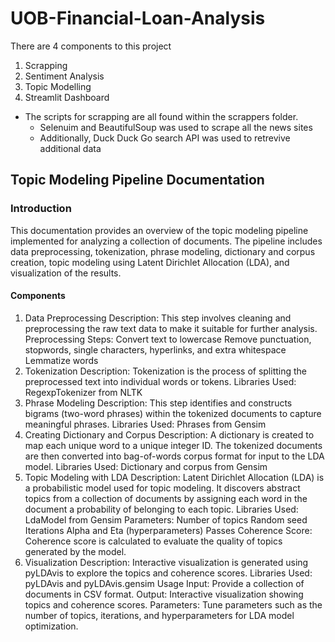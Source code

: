 # UOB-Financial-Loan-Analysis

There are 4 components to this project
1. Scrapping
2. Sentiment Analysis
3. Topic Modelling
4. Streamlit Dashboard


- The scripts for scrapping are all found within the scrappers folder.
  - Selenuim and BeautifulSoup was used to scrape all the news sites
  - Additionally, Duck Duck Go search API was used to retrevive additional data
 
## Topic Modeling Pipeline Documentation
### Introduction
This documentation provides an overview of the topic modeling pipeline implemented for analyzing a collection of documents. The pipeline includes data preprocessing, tokenization, phrase modeling, dictionary and corpus creation, topic modeling using Latent Dirichlet Allocation (LDA), and visualization of the results.

#### Components
1. Data Preprocessing
Description: This step involves cleaning and preprocessing the raw text data to make it suitable for further analysis.
Preprocessing Steps:
Convert text to lowercase
Remove punctuation, stopwords, single characters, hyperlinks, and extra whitespace
Lemmatize words
2. Tokenization
Description: Tokenization is the process of splitting the preprocessed text into individual words or tokens.
Libraries Used: RegexpTokenizer from NLTK
3. Phrase Modeling
Description: This step identifies and constructs bigrams (two-word phrases) within the tokenized documents to capture meaningful phrases.
Libraries Used: Phrases from Gensim
4. Creating Dictionary and Corpus
Description: A dictionary is created to map each unique word to a unique integer ID. The tokenized documents are then converted into bag-of-words corpus format for input to the LDA model.
Libraries Used: Dictionary and corpus from Gensim
5. Topic Modeling with LDA
Description: Latent Dirichlet Allocation (LDA) is a probabilistic model used for topic modeling. It discovers abstract topics from a collection of documents by assigning each word in the document a probability of belonging to each topic.
Libraries Used: LdaModel from Gensim
Parameters:
Number of topics
Random seed
Iterations
Alpha and Eta (hyperparameters)
Passes
Coherence Score: Coherence score is calculated to evaluate the quality of topics generated by the model.
6. Visualization
Description: Interactive visualization is generated using pyLDAvis to explore the topics and coherence scores.
Libraries Used: pyLDAvis and pyLDAvis.gensim
Usage
Input: Provide a collection of documents in CSV format.
Output: Interactive visualization showing topics and coherence scores.
Parameters: Tune parameters such as the number of topics, iterations, and hyperparameters for LDA model optimization.
